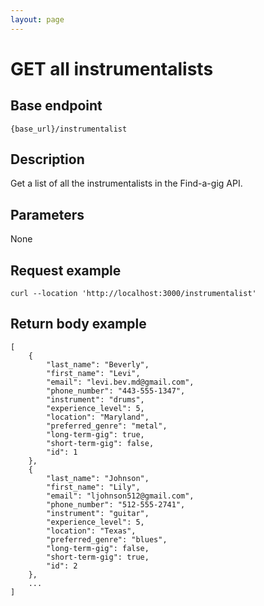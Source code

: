 ```yaml
---
layout: page
---
```


# GET all instrumentalists

## Base endpoint

```shell
{base_url}/instrumentalist
```

## Description

Get a list of all the instrumentalists in the Find-a-gig API.

## Parameters

None

## Request example

```curl
curl --location 'http://localhost:3000/instrumentalist'
```

## Return body example

```
[
    {
        "last_name": "Beverly",
        "first_name": "Levi",
        "email": "levi.bev.md@gmail.com",
        "phone_number": "443-555-1347",
        "instrument": "drums",
        "experience_level": 5,
        "location": "Maryland",
        "preferred_genre": "metal",
        "long-term-gig": true,
        "short-term-gig": false,
        "id": 1
    },
    {
        "last_name": "Johnson",
        "first_name": "Lily",
        "email": "ljohnson512@gmail.com",
        "phone_number": "512-555-2741",
        "instrument": "guitar",
        "experience_level": 5,
        "location": "Texas",
        "preferred_genre": "blues",
        "long-term-gig": false,
        "short-term-gig": true,
        "id": 2
    },
    ...
]
```